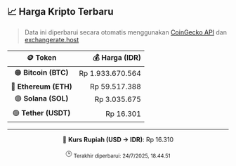 

<!-- HARGA_KRIPTO -->
## 📈 Harga Kripto Terbaru

> Data ini diperbarui secara otomatis menggunakan [CoinGecko API](https://www.coingecko.com/) dan [exchangerate.host](https://exchangerate.host/)

<div align="center">

| 🪙 Token | 💰 Harga (IDR) |
|:------:|---------------:|
| 🟠 **Bitcoin (BTC)**   | Rp 1.933.670.564 |
| 🔵 **Ethereum (ETH)**  | Rp 59.517.388 |
| 🟣 **Solana (SOL)**    | Rp 3.035.675 |
| 🟢 **Tether (USDT)**   | Rp 16.301 |

---

💱 **Kurs Rupiah (USD → IDR)**: Rp 16.310

🕒 <sub>Terakhir diperbarui: 24/7/2025, 18.44.51</sub>

</div>
<!-- /HARGA_KRIPTO -->